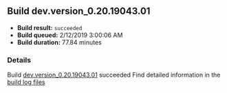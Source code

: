 ## Build dev.version_0.20.19043.01
- **Build result:** `succeeded`
- **Build queued:** 2/12/2019 3:00:06 AM
- **Build duration:** 77.84 minutes
### Details
Build [dev.version_0.20.19043.01](https://winappstudio.visualstudio.com/web/build.aspx?pcguid=a4ef43be-68ce-4195-a619-079b4d9834c2&builduri=vstfs%3a%2f%2f%2fBuild%2fBuild%2f27072) succeeded
Find detailed information in the [build log files](https://uwpctdiags.blob.core.windows.net/buildlogs/dev.version_0.20.19043.01_logs.zip)
